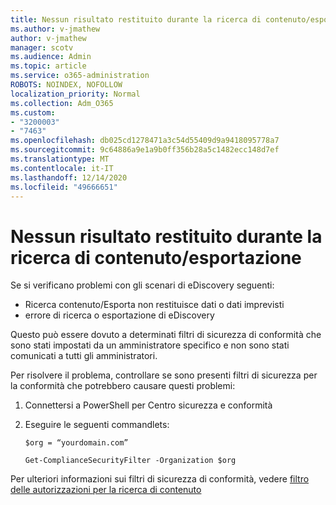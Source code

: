```yaml
---
title: Nessun risultato restituito durante la ricerca di contenuto/esportazione
ms.author: v-jmathew
author: v-jmathew
manager: scotv
ms.audience: Admin
ms.topic: article
ms.service: o365-administration
ROBOTS: NOINDEX, NOFOLLOW
localization_priority: Normal
ms.collection: Adm_O365
ms.custom:
- "3200003"
- "7463"
ms.openlocfilehash: db025cd1278471a3c54d55409d9a9418095778a7
ms.sourcegitcommit: 9c64886a9e1a9b0ff356b28a5c1482ecc148d7ef
ms.translationtype: MT
ms.contentlocale: it-IT
ms.lasthandoff: 12/14/2020
ms.locfileid: "49666651"
---
```

# <a name="no-results-returned-during-content-searchexport"></a>Nessun risultato restituito durante la ricerca di contenuto/esportazione

Se si verificano problemi con gli scenari di eDiscovery seguenti:

- Ricerca contenuto/Esporta non restituisce dati o dati imprevisti
- errore di ricerca o esportazione di eDiscovery

Questo può essere dovuto a determinati filtri di sicurezza di conformità che sono stati impostati da un amministratore specifico e non sono stati comunicati a tutti gli amministratori.

Per risolvere il problema, controllare se sono presenti filtri di sicurezza per la conformità che potrebbero causare questi problemi:

1. Connettersi a PowerShell per Centro sicurezza e conformità
2. Eseguire le seguenti commandlets:

    `$org = “yourdomain.com”`

    `Get-ComplianceSecurityFilter -Organization $org`

Per ulteriori informazioni sui filtri di sicurezza di conformità, vedere [filtro delle autorizzazioni per la ricerca di contenuto](https://docs.microsoft.com/microsoft-365/compliance/permissions-filtering-for-content-search)
